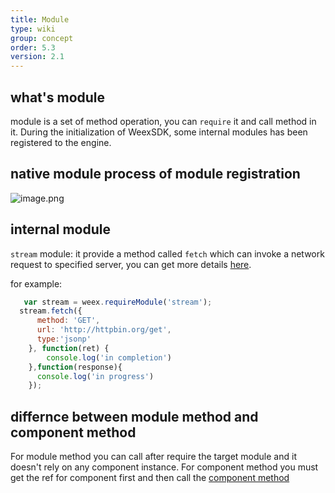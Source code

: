 ```yaml
---
title: Module
type: wiki
group: concept
order: 5.3
version: 2.1
---
```

## what's module
  module is a set of method operation, you can `require` it and call method in it. During the initialization of WeexSDK, some internal modules has been registered to the engine.

## native module process of module registration
  ![image.png](http://ata2-img.cn-hangzhou.img-pub.aliyun-inc.com/300d1b44bb5b94f6f6c0322a355fa574.png)

## internal module

`stream` module: it provide a method called `fetch` which can invoke a network request to specified server, you can get more details [here](../references/modules/stream.html). 

for example: 

  ```javaScript
	 var stream = weex.requireModule('stream');
	stream.fetch({
        method: 'GET',
        url: 'http://httpbin.org/get',
        type:'jsonp'
      }, function(ret) {
		  console.log('in completion')
      },function(response){
        console.log('in progress')
      });
  ```

## differnce between module method and component method
  For module method you can call after require the target module and it doesn't rely on any component instance.  For component method you must get the ref for component first and then call the [component method](./component-introduction.html)